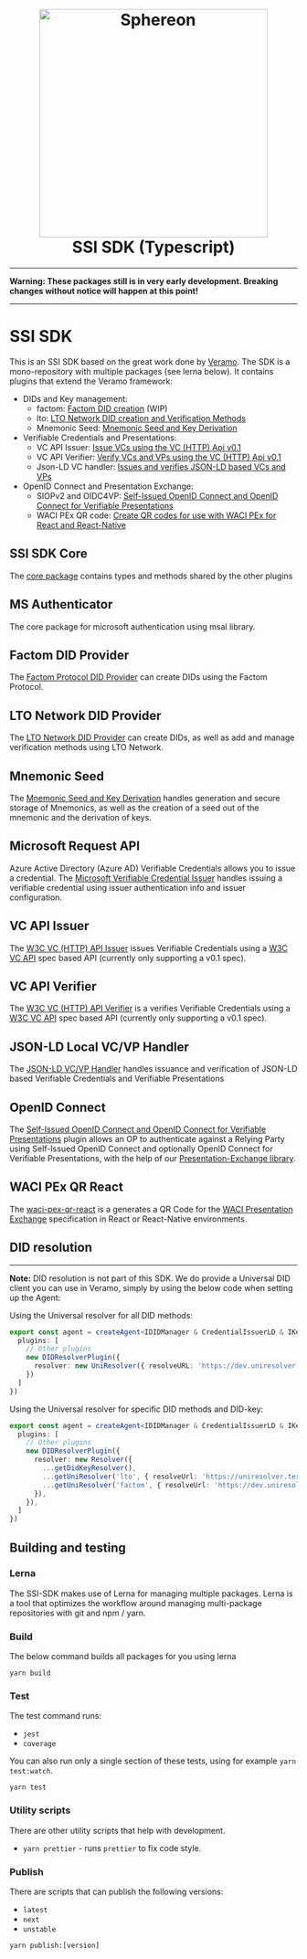 <!--suppress HtmlDeprecatedAttribute -->
<h1 align="center">
  <br>
  <a href="https://www.sphereon.com"><img src="https://sphereon.com/content/themes/sphereon/assets/img/logo.svg" alt="Sphereon" width="400"></a>
  <br>SSI SDK (Typescript) 
  <br>
</h1>

---

__Warning: These packages still is in very early development. Breaking changes without notice will happen at this
point!__

---

# SSI SDK

This is an SSI SDK based on the great work done by [Veramo](https://veramo.io). The SDK is a mono-repository with
multiple packages (see lerna below). It contains plugins that extend the Veramo framework:

- DIDs and Key management:
    - factom: [Factom DID creation](./packages/lto-did-provider/README.md) (WIP)
    - lto: [LTO Network DID creation and Verification Methods](./packages/lto-did-provider/README.md)
    - Mnemonic Seed: [Mnemonic Seed and Key Derivation](packages/mnemonic-seed-manager/README.md)
- Verifiable Credentials and Presentations:
    - VC API Issuer: [Issue VCs using the VC (HTTP) Api v0.1](./packages/vc-api-issuer/README.md)
    - VC API Verifier: [Verify VCs and VPs using the VC (HTTP) Api v0.1](./packages/vc-api-verifier/README.md)
    - Json-LD VC handler: [Issues and verifies JSON-LD based VCs and VPs](./packages/vc-handler-ld-local/README.md)
- OpenID Connect and Presentation Exchange:
    - SIOPv2 and
      OIDC4VP: [Self-Issued OpenID Connect and OpenID Connect for Verifiable Presentations](./packages/did-auth-siop-op-authenticator/README.md)
    - WACI PEx QR code: [Create QR codes for use with WACI PEx for React and React-Native](./packages/waci-pex-qr-react/README.md)

## SSI SDK Core

The [core package](./packages/ssi-sdk-core/README.md) contains types and methods shared by the other plugins

## MS Authenticator

The core package for microsoft authentication using msal library.

## Factom DID Provider

The [Factom Protocol DID Provider](./packages/factom-did-provider/README.md) can create DIDs using the
Factom Protocol.

## LTO Network DID Provider

The [LTO Network DID Provider](./packages/lto-did-provider/README.md) can create DIDs, as well as add and
manage verification methods using LTO Network.

## Mnemonic Seed

The [Mnemonic Seed and Key Derivation](packages/mnemonic-seed-manager/README.md) handles generation and secure storage
of Mnemonics, as well as the creation of a seed out of the mnemonic and the derivation of keys.

## Microsoft Request API 

Azure Active Directory (Azure AD) Verifiable Credentials allows you to issue a credential. The [Microsoft Verifiable Credential Issuer](packages/ms-request-api/README.md) handles issuing a verifiable credential using issuer authentication info and issuer configuration. 

## VC API Issuer

The [W3C VC (HTTP) API Issuer](./packages/factom-did-provider/README.md) issues Verifiable
Credentials using a [W3C VC API](https://github.com/w3c-ccg/vc-api) spec based API (currently only supporting a v0.1
spec).

## VC API Verifier

The [W3C VC (HTTP) API Verifier](./packages/factom-did-provider/README.md) is a verifies Verifiable
Credentials using a [W3C VC API](https://github.com/w3c-ccg/vc-api) spec based API (currently only supporting a v0.1
spec).

## JSON-LD Local VC/VP Handler

The [JSON-LD VC/VP Handler](./packages/vc-handler-ld-local/README.md) handles issuance and verification of JSON-LD based
Verifiable Credentials and Verifiable Presentations

## OpenID Connect

The [Self-Issued OpenID Connect and OpenID Connect for Verifiable Presentations](./packages/did-auth-siop-op-authenticator/README.md)
plugin allows an OP to authenticate against a Relying Party using Self-Issued OpenID Connect and optionally OpenID
Connect for Verifiable Presentations, with the help of
our [Presentation-Exchange library](https://github.com/Sphereon-Opensource/pe-js).

## WACI PEx QR React
The [waci-pex-qr-react](./packages/waci-pex-qr-react/README.md) is a generates a QR Code for the [WACI Presentation Exchange](https://identity.foundation/waci-presentation-exchange/#step-1-generate-qr-code) specification in React or React-Native environments.

## DID resolution

---
**Note:**
DID resolution is not part of this SDK. We do provide a Universal DID client you can use in Veramo, simply by using the
below code when setting up the Agent:

Using the Universal resolver for all DID methods:
````typescript
export const agent = createAgent<IDIDManager & CredentialIssuerLD & IKeyManager & IDataStore & IDataStoreORM & IResolver>({
  plugins: [
    // Other plugins
    new DIDResolverPlugin({
      resolver: new UniResolver({ resolveURL: 'https://dev.uniresolver.io/1.0/identifiers' })
    })
  ]
})
````

Using the Universal resolver for specific DID methods and DID-key:
````typescript
export const agent = createAgent<IDIDManager & CredentialIssuerLD & IKeyManager & IDataStore & IDataStoreORM & IResolver>({
  plugins: [
    // Other plugins
    new DIDResolverPlugin({
      resolver: new Resolver({
        ...getDidKeyResolver(),
        ...getUniResolver('lto', { resolveUrl: 'https://uniresolver.test.sphereon.io/1.0/identifiers' }),
        ...getUniResolver('factom', { resolveUrl: 'https://dev.uniresolver.io/1.0/identifiers' }),
      }),
    }),
  ]
})
````

## Building and testing

### Lerna

The SSI-SDK makes use of Lerna for managing multiple packages. Lerna is a tool that optimizes the workflow around managing multi-package repositories with git and npm / yarn.

### Build

The below command builds all packages for you using lerna

```shell
yarn build
```

### Test

The test command runs:

* `jest`
* `coverage`

You can also run only a single section of these tests, using for example `yarn test:watch`.

```shell
yarn test
```

### Utility scripts

There are other utility scripts that help with development.

* `yarn prettier` - runs `prettier` to fix code style.

### Publish

There are scripts that can publish the following versions:

* `latest`
* `next`
* `unstable`

```shell
yarn publish:[version]
```
